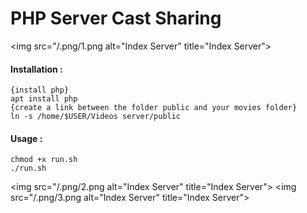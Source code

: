 # PHP Server Cast Sharing

<img src="/.png/1.png alt="Index Server" title="Index Server">

#### Installation : 
```
{install php}
apt install php
{create a link between the folder public and your movies folder}
ln -s /home/$USER/Videos server/public
```


#### Usage :
```
chmod +x run.sh
./run.sh
```

<img src="/.png/2.png alt="Index Server" title="Index Server">
<img src="/.png/3.png alt="Index Server" title="Index Server">
